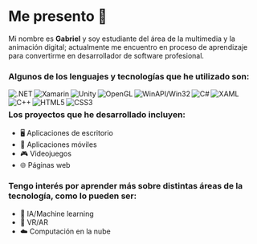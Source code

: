 # Me presento 👋

Mi nombre es **Gabriel** y soy estudiante del área de la multimedia y la animación digital; actualmente me encuentro en proceso de aprendizaje para convertirme en desarrollador de software profesional.

### Algunos de los lenguajes y tecnologías que he utilizado son:

<img align="left" src="https://img.shields.io/badge/-.NET-008CBA?style=flat-square&logo=.net&logoColor=white" alt=".NET">

<img align="left" src="https://img.shields.io/badge/-Xamarin-54C1B8?style=flat-square&logo=xamarin&logoColor=white" alt="Xamarin">

<img align="left" src="https://img.shields.io/badge/-Unity-000000?style=flat-square&logo=unity&logoColor=white" alt="Unity">
  
<img align="left" src="https://img.shields.io/badge/-OpenGL-339933?style=flat-square&logo=OpenGL&logoColor=white" alt="OpenGL">

<img align="left" src="https://img.shields.io/badge/-WinAPI-0052CC?style=flat-square&logo=windows&logoColor=white" alt="WinAPI/Win32">

<img align="left" src="https://img.shields.io/badge/-C%23-008B8B?style=flat-square&logo=c-sharp&logoColor=white" alt="C#">

<img align="left" src="https://img.shields.io/badge/-XAML-0072C6?style=flat-square&logo=xaml&logoColor=white" alt="XAML">

<img align="left" src="https://img.shields.io/badge/-C%2B%2B-00599C?style=flat-square&logo=c-plus-plus&logoColor=white" alt="C++">

<img align="left" src="https://img.shields.io/badge/-HTML5-E34F26?style=flat-square&logo=html5&logoColor=white" alt="HTML5">
  
<img align="left" src="https://img.shields.io/badge/-CSS3-1572B6?style=flat-square&logo=css3&logoColor=white" alt="CSS3">

<br />

### Los proyectos que he desarrollado incluyen:
- 🖥️ Aplicaciones de escritorio
- 📱 Aplicaciones móviles
- 🎮 Videojuegos
- 🌐 Páginas web

### Tengo interés por aprender más sobre distintas áreas de la tecnología, como lo pueden ser:
- 🤖 IA/Machine learning
- 🥽 VR/AR
- ☁️ Computación en la nube
